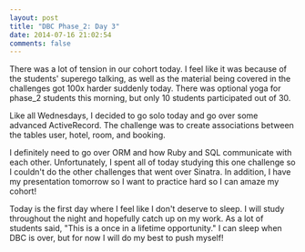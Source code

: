 ```yaml
---
layout: post
title: "DBC Phase_2: Day 3"
date: 2014-07-16 21:02:54
comments: false
---
```


There was a lot of tension in our cohort today. I feel like it was because of the students' superego talking, as well as the material being covered in the challenges got 100x harder suddenly today. There was optional yoga for phase_2 students this morning, but only 10 students participated out of 30.

Like all Wednesdays, I decided to go solo today and go over some advanced ActiveRecord. The challenge was to create associations between the tables user, hotel, room, and booking.

I definitely need to go over ORM and how Ruby and SQL communicate with each other. Unfortunately, I spent all of today studying this one challenge so I couldn't do the other challenges that went over Sinatra. In addition, I have my presentation tomorrow so I want to practice hard so I can amaze my cohort!

Today is the first day where I feel like I don't deserve to sleep. I will study throughout the night and hopefully catch up on my work. As a lot of students said, "This is a once in a lifetime opportunity." I can sleep when DBC is over, but for now I will do my best to push myself!